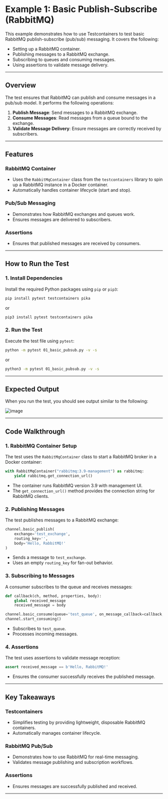 # Example 1: Basic Publish-Subscribe (RabbitMQ)

This example demonstrates how to use Testcontainers to test basic RabbitMQ publish-subscribe (pub/sub) messaging. It covers the following:

- Setting up a RabbitMQ container.
- Publishing messages to a RabbitMQ exchange.
- Subscribing to queues and consuming messages.
- Using assertions to validate message delivery.

---

## Overview

The test ensures that RabbitMQ can publish and consume messages in a pub/sub model. It performs the following operations:

1. **Publish Message**: Send messages to a RabbitMQ exchange.
2. **Consume Messages**: Read messages from a queue bound to the exchange.
3. **Validate Message Delivery**: Ensure messages are correctly received by subscribers.

---

## Features

### RabbitMQ Container

- Uses the `RabbitMqContainer` class from the `testcontainers` library to spin up a RabbitMQ instance in a Docker container.
- Automatically handles container lifecycle (start and stop).

### Pub/Sub Messaging

- Demonstrates how RabbitMQ exchanges and queues work.
- Ensures messages are delivered to subscribers.

### Assertions

- Ensures that published messages are received by consumers.

---

## How to Run the Test

### 1. Install Dependencies

Install the required Python packages using `pip` or `pip3`:

```bash
pip install pytest testcontainers pika
```

or

```bash
pip3 install pytest testcontainers pika
```

### 2. Run the Test

Execute the test file using `pytest`:

```bash
python -m pytest 01_basic_pubsub.py -v -s
```

or

```bash
python3 -m pytest 01_basic_pubsub.py -v -s
```

---

## Expected Output

When you run the test, you should see output similar to the following:

![image](https://github.com/user-attachments/assets/2bce9c3e-6818-4cf2-9f00-187d1164953f)

---

## Code Walkthrough

### 1. RabbitMQ Container Setup

The test uses the `RabbitMqContainer` class to start a RabbitMQ broker in a Docker container:

```python
with RabbitMqContainer("rabbitmq:3.9-management") as rabbitmq:
    yield rabbitmq.get_connection_url()
```

- The container runs RabbitMQ version 3.9 with management UI.
- The `get_connection_url()` method provides the connection string for RabbitMQ clients.

### 2. Publishing Messages

The test publishes messages to a RabbitMQ exchange:

```python
channel.basic_publish(
    exchange='test_exchange',
    routing_key='',
    body='Hello, RabbitMQ!'
)
```

- Sends a message to `test_exchange`.
- Uses an empty `routing_key` for fan-out behavior.

### 3. Subscribing to Messages

A consumer subscribes to the queue and receives messages:

```python
def callback(ch, method, properties, body):
    global received_message
    received_message = body

channel.basic_consume(queue='test_queue', on_message_callback=callback, auto_ack=True)
channel.start_consuming()
```

- Subscribes to `test_queue`.
- Processes incoming messages.

### 4. Assertions

The test uses assertions to validate message reception:

```python
assert received_message == b'Hello, RabbitMQ!'
```

- Ensures the consumer successfully receives the published message.

---

## Key Takeaways

### Testcontainers

- Simplifies testing by providing lightweight, disposable RabbitMQ containers.
- Automatically manages container lifecycle.

### RabbitMQ Pub/Sub

- Demonstrates how to use RabbitMQ for real-time messaging.
- Validates message publishing and subscription workflows.

### Assertions

- Ensures messages are successfully published and received.

---

